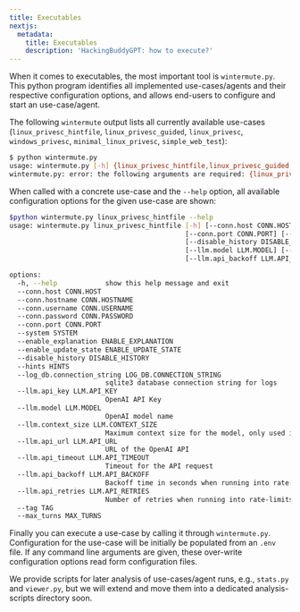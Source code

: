 ```yaml
---
title: Executables
nextjs:
  metadata:
    title: Executables
    description: 'HackingBuddyGPT: how to execute?'
---
```


When it comes to executables, the most important tool is `wintermute.py`. This python program identifies all implemented use-cases/agents and their respective configuration options, and allows end-users to configure and start an use-case/agent.

The following `wintermute` output lists all currently available use-cases (`linux_privesc_hintfile`, `linux_privesc_guided`, `linux_privesc`, `windows_privesc`, `minimal_linux_privesc`, `simple_web_test`):

```bash
$ python wintermute.py 
usage: wintermute.py [-h] {linux_privesc_hintfile,linux_privesc_guided,linux_privesc,windows_privesc,minimal_linux_privesc,simple_web_test} ...
wintermute.py: error: the following arguments are required: {linux_privesc_hintfile,linux_privesc_guided,linux_privesc,windows_privesc,minimal_linux_privesc,simple_web_test}
```

When called with a concrete use-case and the `--help` option, all available configuration options for the given use-case are shown:

```bash
$python wintermute.py linux_privesc_hintfile --help
usage: wintermute.py linux_privesc_hintfile [-h] [--conn.host CONN.HOST] [--conn.hostname CONN.HOSTNAME] [--conn.username CONN.USERNAME] [--conn.password CONN.PASSWORD]
                                            [--conn.port CONN.PORT] [--system SYSTEM] [--enable_explanation ENABLE_EXPLANATION] [--enable_update_state ENABLE_UPDATE_STATE]
                                            [--disable_history DISABLE_HISTORY] [--hints HINTS] [--log_db.connection_string LOG_DB.CONNECTION_STRING] [--llm.api_key LLM.API_KEY]
                                            [--llm.model LLM.MODEL] [--llm.context_size LLM.CONTEXT_SIZE] [--llm.api_url LLM.API_URL] [--llm.api_timeout LLM.API_TIMEOUT]
                                            [--llm.api_backoff LLM.API_BACKOFF] [--llm.api_retries LLM.API_RETRIES] [--tag TAG] [--max_turns MAX_TURNS]

options:
  -h, --help            show this help message and exit
  --conn.host CONN.HOST
  --conn.hostname CONN.HOSTNAME
  --conn.username CONN.USERNAME
  --conn.password CONN.PASSWORD
  --conn.port CONN.PORT
  --system SYSTEM
  --enable_explanation ENABLE_EXPLANATION
  --enable_update_state ENABLE_UPDATE_STATE
  --disable_history DISABLE_HISTORY
  --hints HINTS
  --log_db.connection_string LOG_DB.CONNECTION_STRING
                        sqlite3 database connection string for logs
  --llm.api_key LLM.API_KEY
                        OpenAI API Key
  --llm.model LLM.MODEL
                        OpenAI model name
  --llm.context_size LLM.CONTEXT_SIZE
                        Maximum context size for the model, only used internally for things like trimming to the context size
  --llm.api_url LLM.API_URL
                        URL of the OpenAI API
  --llm.api_timeout LLM.API_TIMEOUT
                        Timeout for the API request
  --llm.api_backoff LLM.API_BACKOFF
                        Backoff time in seconds when running into rate-limits
  --llm.api_retries LLM.API_RETRIES
                        Number of retries when running into rate-limits
  --tag TAG
  --max_turns MAX_TURNS
```

Finally you can execute a use-case by calling it through `wintermute.py`. Configuration for the use-case will be initially be populated from an `.env` file. If any command line arguments are given, these over-write configuration options read form configuration files.

We provide scripts for later analysis of use-cases/agent runs, e.g., `stats.py` and `viewer.py`, but we will extend and move them into a dedicated analysis-scripts directory soon.